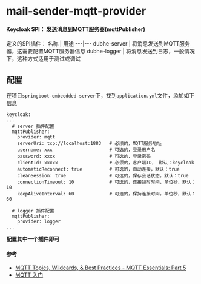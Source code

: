 # mail-sender-mqtt-provider

#### Keycloak SPI： 发送消息到MQTT服务器(mqttPublisher)

定义的SPI插件：
名称 | 用途
---|---
dubhe-server | 将消息发送到MQTT服务器，这需要配置MQTT服务器信息
dubhe-logger | 将消息发送到日志，一般情况下，这种方式适用于测试或调试

## 配置

在项目`springboot-embeedded-server`下，找到`application.yml`文件，添加如下信息

```
keycloak:
...
  # server 插件配置
  mqttPublisher:
    provider: mqtt
    serverUri: tcp://localhost:1883   # 必须的，MQTT服务地址
    username: xxx                     # 可选的，登录用户名
    password: xxxx                    # 可选的，登录密码
    clientId: xxxxx                   # 必须的，客户端ID， 默认：keycloak
    automaticReconnect: true          # 可选的，自动连接，默认：true
    cleanSession: true                # 可选的，保存会话状态，默认：true
    connectionTimeout: 10             # 可选的，连接超时时间，单位秒，默认：10
    keepAliveInterval: 60             # 可选的，保持连接时间，单位秒，默认：60

  # logger 插件配置
  mqttPublisher:
    provider: logger
...  
```

**配置其中一个插件即可**

#### 参考

- [MQTT Topics, Wildcards, & Best Practices - MQTT Essentials: Part 5](https://www.hivemq.com/blog/mqtt-essentials-part-5-mqtt-topics-best-practices/)
- [MQTT 入门](https://www.emqx.com/zh/mqtt)